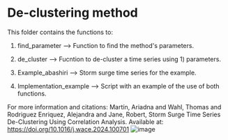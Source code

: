# De-clustering method

This folder contains the functions to: 

1) find_parameter --> Function to find the method's parameters. 

2) de_cluster --> Fucntion to de-cluster a time series using 1) parameters. 

3) Example_abashiri --> Storm surge time series for the example. 

4) Implementation_example --> Script with an example of the use of both functions. 


For more information and citations:
Martín, Ariadna and Wahl, Thomas and Rodriguez Enriquez, Alejandra and Jane, Robert, Storm Surge Time Series De-Clustering Using Correlation Analysis. Available at: https://doi.org/10.1016/j.wace.2024.100701 
![image](https://github.com/AriadnaMartin98/De-clustering_method/assets/111310805/7e7838cd-6188-4763-9c9e-729596851d46)
